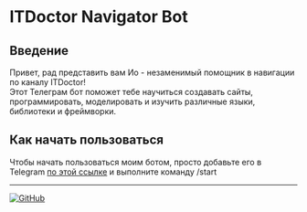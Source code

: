 # ITDoctor Navigator Bot

## Введение
Привет, рад представить вам Ио - незаменимый помощник в навигации по каналу ITDoctor!  
Этот Телеграм бот поможет тебе научиться создавать сайты, программировать, моделировать и изучить различные языки, библиотеки и фреймворки.

## Как начать пользоваться
Чтобы начать пользоваться моим ботом, просто добавьте его в Telegram [по этой ссылке](https://t.me/itdoctorNavigatorBot?start) и выполните команду /start 

---

[![GitHub](https://img.shields.io/badge/-Мой_GitHub-333?style=for-the-badge&logo=GitHub&logoColor=fff)](https://github.com/morphIsmail)